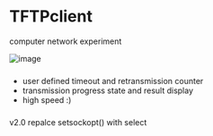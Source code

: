 # TFTPclient
computer network experiment

![image](https://user-images.githubusercontent.com/77565097/205982654-081087d2-df71-4a53-a9ed-55bfa0edd8e1.png)

###
* user defined timeout and retransmission counter
* transmission progress state and result display
* high speed :)

###
v2.0
repalce setsockopt() with select
